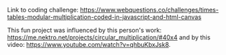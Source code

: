 Link to coding challenge: https://www.webquestions.co/challenges/times-tables-modular-multiplication-coded-in-javascript-and-html-canvas

This fun project was influenced by this person's work: https://me.nektro.net/projects/circular_multiplication/#40x4 and by this video: https://www.youtube.com/watch?v=qhbuKbxJsk8.